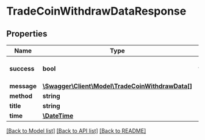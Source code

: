 # TradeCoinWithdrawDataResponse

## Properties
Name | Type | Description | Notes
------------ | ------------- | ------------- | -------------
**success** | **bool** | true | [default to false]
**message** | [**\Swagger\Client\Model\TradeCoinWithdrawData[]**](TradeCoinWithdrawData.md) |  | 
**method** | **string** |  | 
**title** | **string** |  | 
**time** | [**\DateTime**](\DateTime.md) |  | 

[[Back to Model list]](../README.md#documentation-for-models) [[Back to API list]](../README.md#documentation-for-api-endpoints) [[Back to README]](../README.md)


